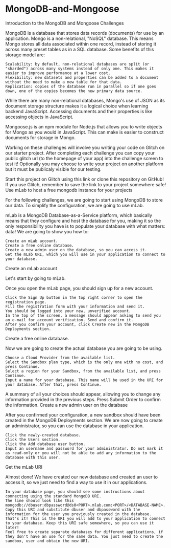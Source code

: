 # MongoDB-and-Mongoose
Introduction to the MongoDB and Mongoose Challenges

MongoDB is a database that stores data records (documents) for use by an application. Mongo is a non-relational, "NoSQL" database. This means Mongo stores all data associated within one record, instead of storing it across many preset tables as in a SQL database. Some benefits of this storage model are:

    Scalability: by default, non-relational databases are split (or "sharded") across many systems instead of only one. This makes it easier to improve performance at a lower cost.
    Flexibility: new datasets and properties can be added to a document without the need to make a new table for that data.
    Replication: copies of the database run in parallel so if one goes down, one of the copies becomes the new primary data source.

While there are many non-relational databases, Mongo's use of JSON as its document storage structure makes it a logical choice when learning backend JavaScript. Accessing documents and their properties is like accessing objects in JavaScript.

Mongoose.js is an npm module for Node.js that allows you to write objects for Mongo as you would in JavaScript. This can make is easier to construct documents for storage in Mongo.

Working on these challenges will involve you writing your code on Glitch on our starter project. After completing each challenge you can copy your public glitch url (to the homepage of your app) into the challenge screen to test it! Optionally you may choose to write your project on another platform but it must be publicaly visible for our testing.

Start this project on Glitch using this link or clone this repository on GitHub! If you use Glitch, remember to save the link to your project somewhere safe!
Use mLab to host a free mongodb instance for your projects

For the following challenges, we are going to start using MongoDB to store our data. To simplify the configuration, we are going to use mLab.

mLab is a MongoDB Database-as-a-Service platform, which basically means that they configure and host the database for you, making it so the only responsibility you have is to populate your database with what matters: data! We are going to show you how to:

    Create an mLab account.
    Create a free online database.
    Create a new admin user on the database, so you can access it.
    Get the mLab URI, which you will use in your application to connect to your database.

Create an mLab account

Let's start by going to mLab.

Once you open the mLab page, you should sign up for a new account.

    Click the Sign Up button in the top right corner to open the registration page.
    Fill the registration form with your information and send it.
    You should be logged into your new, unverified account.
    In the top of the screen, a message should appear asking to send you an e-mail for account verification. Send and confirm it.
    After you confirm your account, click Create new in the MongoDB Deployments section.

Create a free online database.

Now we are going to create the actual database you are going to be using.

    Choose a Cloud Provider from the available list.
    Select the Sandbox plan type, which is the only one with no cost, and press Continue.
    Select a region for your Sandbox, from the available list, and press Continue.
    Input a name for your database. This name will be used in the URI for your database. After that, press Continue.

A summary of all your choices should appear, allowing you to change any information provided in the previous steps. Press Submit Order to confirm the information.
Create a new admin user on the database

After you confirmed your configuration, a new sandbox should have been created in the MongoDB Deployments section. We are now going to create an administrator, so you can use the database in your application.

    Click the newly-created database.
    Click the Users section.
    Click the Add database user button.
    Input an username and password for your administrator. Do not mark it as read-only or you will not be able to add any information to the database with this user.

Get the mLab URI

Almost done! We have created our new database and created an user to access it, so we just need to find a way to use it in our applications.

    In your database page, you should see some instructions about connecting using the standard MongoDB URI.
    The line should look like this mongodb://dbuser:dbpassword@ds0<PORT>.mlab.com:<PORT>/<DATABASE-NAME>.
    Copy this URI and substitute dbuser and dbpassword with the information for the user you previously created in the database.
    That's it! This is the URI you will add to your application to connect to your database. Keep this URI safe somewhere, so you can use it later!
    Feel free to create separate databases for different applications, if they don't have an use for the same data. You just need to create the sandbox, user and obtain the new URI.
